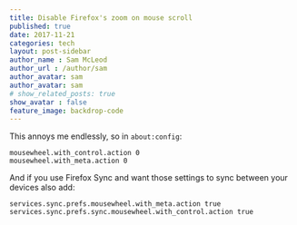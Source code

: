 ```yaml
---
title: Disable Firefox's zoom on mouse scroll
published: true
date: 2017-11-21
categories: tech
layout: post-sidebar
author_name : Sam McLeod
author_url : /author/sam
author_avatar: sam
author_avatar: sam
# show_related_posts: true
show_avatar : false
feature_image: backdrop-code
---
```


This annoys me endlessly, so in `about:config`:

```
mousewheel.with_control.action 0
mousewheel.with_meta.action 0
```

And if you use Firefox Sync and want those settings to sync between your devices also add:

```
services.sync.prefs.mousewheel.with_meta.action true
services.sync.prefs.sync.mousewheel.with_control.action true
```
